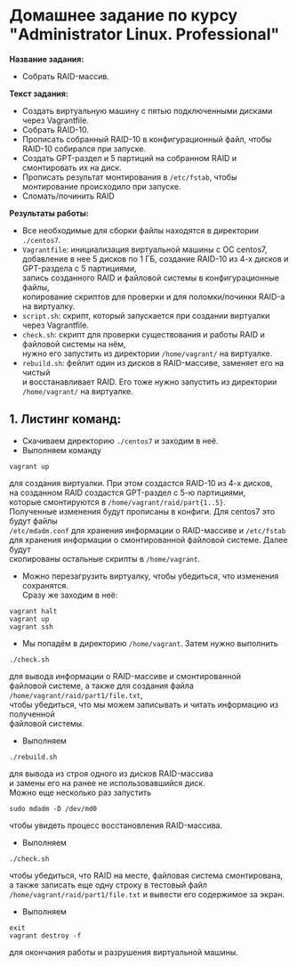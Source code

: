 # Домашнее задание по курсу "Administrator Linux. Professional"

**Название задания:** 

  - Собрать RAID-массив. 

**Текст задания:** 

  - Создать виртуальную машину с пятью подключенными дисками через Vagrantfile. 
  - Собрать RAID-10.
  - Прописать собранный RAID-10 в конфигурационный файл, чтобы RAID-10 собирался при запуске.
  - Создать GPT-раздел и 5 партиций на собранном RAID и смонтировать их на диск.
  - Прописать результат монтирования в ```/etc/fstab```, чтобы монтирование происходило при запуске.
  - Сломать/починить RAID

**Результаты работы:** 

  - Все необходимые для сборки файлы находятся в директории ```./centos7```. 
  - ```Vagrantfile```: инициализация виртуальной машины с ОС centos7, \
    добавление в нее 5 дисков по 1 ГБ, создание RAID-10 из 4-х дисков и GPT-раздела с 5 партициями, \
    запись созданного RAID и файловой системы в конфигурационные файлы, \
    копирование скриптов для проверки и для поломки/починки RAID-а на виртуалку.
  - ```script.sh```: скрипт, который запускается при создании виртуалки через Vagrantfile.
  - ```check.sh```: скрипт для проверки существования и работы RAID и файловой системы на нём, \
    нужно его запустить из директории ```/home/vagrant/``` на виртуалке.
  - ```rebuild.sh```: фейлит один из дисков в RAID-массиве, заменяет его на чистый \
    и восстанавливает RAID. Его тоже нужно запустить из директории ```/home/vagrant/``` на виртуалке.

## 1. Листинг команд:
   
 - Скачиваем директорию  ```./centos7``` и заходим в неё.
 - Выполняем команду
 
```
vagrant up
```
   для создания виртуалки. При этом создастся RAID-10 из 4-х дисков, \
   на созданном RAID создастся GPT-раздел с 5-ю партициями, \
   которые смонтируются в ```/home/vagrant/raid/part{1..5}```. \
   Полученные изменения будут прописаны в конфиги. Для centos7 это будут файлы \
   ```/etc/mdadm.conf``` для хранения информации о RAID-массиве и ```/etc/fstab``` \
   для хранения информации о смонтированной файловой системе. Далее будут \
   скопированы остальные скрипты в ```/home/vagrant```.
 - Можно перезагрузить виртуалку, чтобы убедиться, что изменения сохранятся. \
   Сразу же заходим в неё:
   
```
vagrant halt    
vagrant up
vagrant ssh
```
 - Мы попадём в директорию ```/home/vagrant```. Затем нужно выполнить 
   
```
./check.sh
```
   для вывода информации о RAID-массиве и смонтированной \
   файловой системе, а также для создания файла ```/home/vagrant/raid/part1/file.txt```, \
   чтобы убедиться, что мы можем записывать и читать информацию из полученной \
   файловой системы.
 - Выполняем

```
./rebuild.sh
```
   
   для вывода из строя одного из дисков RAID-массива \
   и замены его на ранее не использовавшийся диск. \
   Можно еще несколько раз запустить 

```
sudo mdadm -D /dev/md0
```

   чтобы увидеть процесс восстановления RAID-массива.
 - Выполняем
 
 ```
 ./check.sh
```
   
   чтобы убедиться, что RAID на месте, файловая система смонтирована, \
   а также записать еще одну строку в тестовый файл \
   ```/home/vagrant/raid/part1/file.txt``` и вывести его содержимое за экран.
 - Выполняем
   
```
exit
vagrant destroy -f
```
  для окончания работы и разрушения виртуальной машины.
